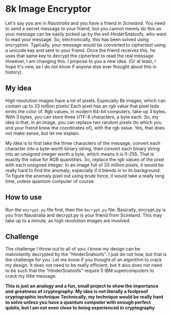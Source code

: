 # 8k Image Encryptor

Let's say you are in _Naustralia_ and you have a friend in _Scireland_. You need to send a secret message to your friend, but you cannot merely do this as your message can be easily picked up by the evil HinderSnatoofs, who want to read your message. So, electronically, this has been solved using encryption. Typically, your message would be converted to ciphertext using a unicode key and sent to your friend. Once the friend receives this, he uses that same key to decrypt the ciphertext to read the real message. However, I am changing this. I propose to you a new idea. (Or at least, I hope it's new, as I do not know if anyone else ever thought about this in history).

## My idea
High resolution images have a lot of pixels. Especially 8k images, which can contain up to 33 million pixels! Each pixel has an rgb value that pixel leds emits the color of. Rgb values, in modern 64-bit computers, take up 3 bytes. With 3 bytes, you can store three UTF-8 characters, a byte each. So, my idea is that, in an image, you can replace two random pixels (to which you and your friend know the coordinates of), with the rgb value. Yes, that does not make sense, but let me explain.

My idea is to first take the three characters of the message, convert each character into a byte-worth binary string, then convert each binary string into an unsigned integer worth a byte, which means it is 0-255. That is exactly the value for RGB quanitities. So, replace the rgb values of the pixel with each unsigned integer. In an image full of 33 million pixels, it would be really hard to find the anomaly, especially if it blends in to its background. To figure the anomaly pixel out using brute force, it would take a really long time, unless quantum computer of course.

## How to use
Run the `encrypt.py` file first, then the `decrypt.py` file. Basically, encrypt.py is you fron Naustralia and decrypt.py is your friend from Scireland. This may take up to a minute, as high revolution images are involved.

## Challenge
The challenge I throw out to all of you: I know my design can be malviolently decrypted by the "HinderSnatoofs". I just do not how, but that is the challenge for you. Let me know if you thought of an algorithm to crack my design. It does not need to be really efficient, but it also does not need to be such that the "HinderSnatoofs" require 5 IBM supercomputers to crack my little message.

**This is just an analogy and a fun, small project to show the importance and greatness of cryptography. My idea is not literally a foolproof cryptographic technique**
**Technically, my technique would be really hard to solve unless you have a quantum computer with enough perfect qubits, but I am not even close to being experienced in cryptography**
